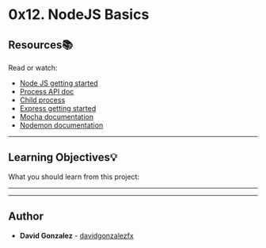 # 0x12. NodeJS Basics

## Resources:books:
Read or watch:
* [Node JS getting started](https://intranet.hbtn.io/rltoken/zB1fH6eopEsimkIDrRcOoQ)
* [Process API doc](https://intranet.hbtn.io/rltoken/RxnSYT6KBxYh84O1bdaGxw)
* [Child process](https://intranet.hbtn.io/rltoken/2TLRthTXqdyD0Rsh41sVUw)
* [Express getting started](https://intranet.hbtn.io/rltoken/V-YZtu15tr-K-MEJRtF8YQ)
* [Mocha documentation](https://intranet.hbtn.io/rltoken/LVroLBhGbLYdXxfmnukkjg)
* [Nodemon documentation](https://intranet.hbtn.io/rltoken/es5vkktggXsqzvgVRO1yxw)

---
## Learning Objectives:bulb:
What you should learn from this project:

---
---

## Author
* **David Gonzalez** - [davidgonzalezfx](https://github.com/davidgonzalezfx)
